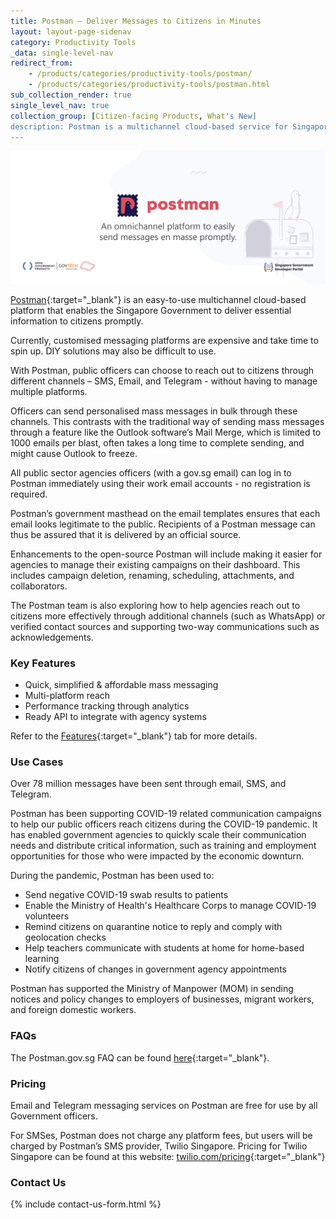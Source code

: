 ```yaml
---
title: Postman — Deliver Messages to Citizens in Minutes
layout: layout-page-sidenav
category: Productivity Tools
_data: single-level-nav
redirect_from:
    - /products/categories/productivity-tools/postman/
    - /products/categories/productivity-tools/postman.html
sub_collection_render: true
single_level_nav: true
collection_group: [Citizen-facing Products, What's New]
description: Postman is a multichannel cloud-based service for Singapore government agencies to send mass personalized messages in minutes. Find out more.
---
```


![Postman header banner](/assets/img/Postman-HeaderBanner-v1.png)

[Postman](https://postman.gov.sg){:target="_blank"} is an easy-to-use multichannel cloud-based platform that enables the Singapore Government to deliver essential information to citizens promptly.

Currently, customised messaging platforms are expensive and take time to spin up. DIY solutions may also be difficult to use.

With Postman, public officers can choose to reach out to citizens through different channels – SMS, Email, and Telegram - without having to manage multiple platforms.

Officers can send personalised mass messages in bulk through these channels. This contrasts with the traditional way of sending mass messages through a feature like the Outlook software’s Mail Merge, which is limited to 1000 emails per blast, often takes a long time to complete sending, and might cause Outlook to freeze.

All public sector agencies officers (with a gov.sg email) can log in to Postman immediately using their work email accounts - no registration is required.

Postman’s government masthead on the email templates ensures that each email looks legitimate to the public. Recipients of a Postman message can thus be assured that it is delivered by an official source.

Enhancements to the open-source Postman will include making it easier for agencies to manage their existing campaigns on their dashboard. This includes campaign deletion, renaming, scheduling, attachments, and collaborators.

The Postman team is also exploring how to help agencies reach out to citizens more effectively through additional channels (such as WhatsApp) or verified contact sources and supporting two-way communications such as acknowledgements. 

### Key Features

- Quick, simplified & affordable mass messaging
- Multi-platform reach
- Performance tracking through analytics
- Ready API to integrate with agency systems

Refer to the [Features](/products/categories/productivity-tools/postman/features){:target="_blank"} tab for more details.

### Use Cases

Over 78 million messages have been sent through email, SMS, and Telegram.

Postman has been supporting COVID-19 related communication campaigns to help our public officers reach citizens during the COVID-19 pandemic. It has enabled government agencies to quickly scale their communication needs and distribute critical information, such as training and employment opportunities for those who were impacted by the economic downturn.

During the pandemic, Postman has been used to:
- Send negative COVID-19 swab results to patients
- Enable the Ministry of Health's Healthcare Corps to manage COVID-19 volunteers
- Remind citizens on quarantine notice to reply and comply with geolocation checks
- Help teachers communicate with students at home for home-based learning
- Notify citizens of changes in government agency appointments

Postman has supported the Ministry of Manpower (MOM) in sending notices and policy changes to employers of businesses, migrant workers, and foreign domestic workers.

### FAQs

The Postman.gov.sg FAQ can be found [here](https://guide.postman.gov.sg){:target="_blank"}.

### Pricing

Email and Telegram messaging services on Postman are free for use by all Government officers.

For SMSes, Postman does not charge any platform fees, but users will be charged by Postman’s SMS provider, Twilio Singapore. Pricing for Twilio Singapore can be found at this website: [twilio.com/pricing](https://www.twilio.com/pricing){:target="_blank"} 

### Contact Us

{% include contact-us-form.html %}
